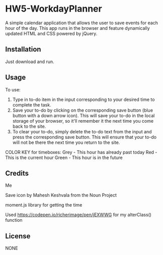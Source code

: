 # HW5-WorkdayPlanner
A simple calendar application that allows the user to save events for each hour of the day. This app runs in the browser and feature dynamically updated HTML and CSS powered by jQuery.

## Installation

Just download and run.

## Usage 

To use:

1. Type in to-do item in the input corresponding to your desired time to complete the task.
2. Save your to-do by clicking on the corresponding save button (blue button with a down arrow icon). This will save your to-do in the local storage of your browser, so it'll remember it the next time you come back to the site.
3. To clear your to-do, simply delete the to-do text from the input and press the corresponding save button. This will ensure that your to-do will not be there the next time you return to the site.

COLOR KEY for timeboxes:
Grey - This hour has already past today
Red - This is the current hour
Green - This hour is in the future



## Credits

Me

Save icon by Mahesh Keshvala from the Noun Project

moment.js library for getting the time

Used https://codepen.io/richerimage/pen/jEXWWG for my alterClass() function



## License

NONE


